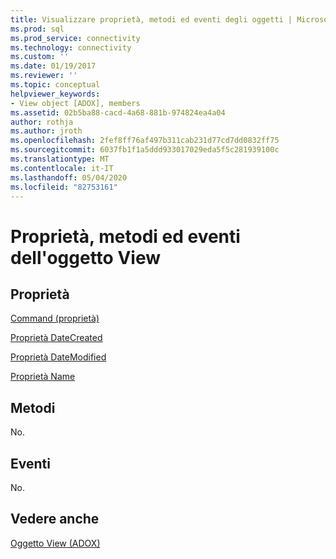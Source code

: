 ```yaml
---
title: Visualizzare proprietà, metodi ed eventi degli oggetti | Microsoft Docs
ms.prod: sql
ms.prod_service: connectivity
ms.technology: connectivity
ms.custom: ''
ms.date: 01/19/2017
ms.reviewer: ''
ms.topic: conceptual
helpviewer_keywords:
- View object [ADOX], members
ms.assetid: 02b5ba88-cacd-4a68-881b-974824ea4a04
author: rothja
ms.author: jroth
ms.openlocfilehash: 2fef8ff76af497b311cab231d77cd7dd0832ff75
ms.sourcegitcommit: 6037fb1f1a5ddd933017029eda5f5c281939100c
ms.translationtype: MT
ms.contentlocale: it-IT
ms.lasthandoff: 05/04/2020
ms.locfileid: "82753161"
---
```

# <a name="view-object-properties-methods-and-events"></a>Proprietà, metodi ed eventi dell'oggetto View
## <a name="properties"></a>Proprietà  
 [Command (proprietà)](../../../ado/reference/adox-api/command-property-adox.md)  
  
 [Proprietà DateCreated](../../../ado/reference/adox-api/datecreated-property-adox.md)  
  
 [Proprietà DateModified](../../../ado/reference/adox-api/datemodified-property-adox.md)  
  
 [Proprietà Name](../../../ado/reference/adox-api/name-property-adox.md)  
  
## <a name="methods"></a>Metodi  
 No.  
  
## <a name="events"></a>Eventi  
 No.  
  
## <a name="see-also"></a>Vedere anche  
 [Oggetto View (ADOX)](../../../ado/reference/adox-api/view-object-adox.md)
